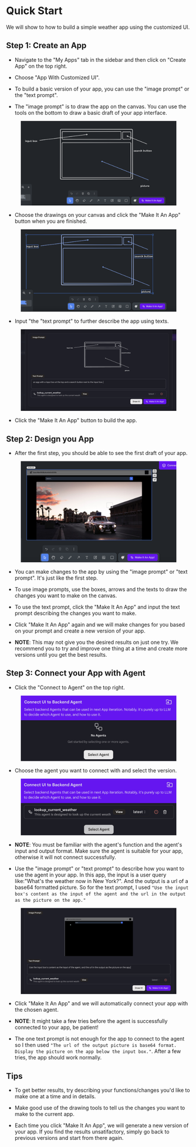 # Quick Start

We will show to how to build a simple weather app using the customized UI.

## Step 1: Create an App

* Navigate to the "My Apps" tab in the sidebar and then click on "Create App" on the top right.

* Choose "App With Customized UI".

* To build a basic version of your app, you can use the "image prompt" or the "text prompt". 

* The "image prompt" is to draw the app on the canvas. You can use the tools on the bottom to draw a basic draft of your app interface.

<figure><img src="../../images/cui-1.png"></figure>
  
* Choose the drawings on your canvas and click the "Make It An App" button when you are finished.

<figure><img src="../../images/cui-2.png"></figure>
  
* Input "the "text prompt" to further describe the app using texts. 

<figure><img src="../../images/cui-3.png"></figure>

* Click the "Make It An App" button to build the app.


## Step 2: Design you App

* After the first step, you should be able to see the first draft of your app.

<figure><img src="../../images/cui-4.png"></figure>

* You can make changes to the app by using the "image prompt" or "text prompt". It's just like the first step.

* To use image prompts, use the boxes, arrows and the texts to draw the changes you want to make on the canvas.
  
* To use the text prompt, click the "Make It An App" and input the text prompt describing the changes you want to make.

* Click "Make It An App" again and we will make changes for you based on your prompt and create a new version of your app.

* **NOTE**: This may not give you the desired results on just one try. We recommend you to try and improve one thing at a time and create more versions until you get the best results.

## Step 3: Connect your App with Agent

* Click the "Connect to Agent" on the top right.

<figure><img src="../../images/cui-5-1.png"></figure>

* Choose the agent you want to connect with and select the version.

<figure><img src="../../images/cui-5-2.png"></figure>

* **NOTE**: You must be familiar with the agent's function and the agent's input and output format. Make sure the agent is suitable for your app, otherwise it will not connect successfully.

* Use the "image prompt" or "text prompt" to describe how you want to use the agent in your app. In this app, the input is a user query like:"What's the weather now in New York?". And the output is a url of a base64 formatted picture. So for the text prompt, I used `"Use the input box's content as the input of the agent and the url in the output as the picture on the app."`

<figure><img src="../../images/cui-6.png"></figure>

* Click "Make It An App" and we will automatically connect your app with the chosen agent.

* **NOTE**: It might take a few tries before the agent is successfully connected to your app, be patient! 
  
* The one text prompt is not enough for the app to connect to the agent so I then used `"The url of the output picture is base64 format. Display the picture on the app below the input box."`. After a few tries, the app should work normally.

## Tips

* To get better results, try describing your functions/changes you'd like to make one at a time and in details. 

* Make good use of the drawing tools to tell us the changes you want to make to the current app.

* Each time you click "Make It An App", we will generate a new version of your app. If you find the results unsatifactory, simply go back to previous versions and start from there again.
